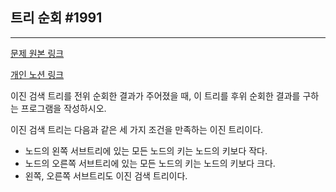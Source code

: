 ## 트리 순회  #1991
----
[문제 원본 링크](https://www.acmicpc.net/problem/5639)

[개인 노션 링크](https://leedongyeop.notion.site/5639-1774d3d4801144dca5a3214d2c03be8c)

이진 검색 트리를 전위 순회한 결과가 주어졌을 때, 이 트리를 후위 순회한 결과를 구하는 프로그램을 작성하시오.

이진 검색 트리는 다음과 같은 세 가지 조건을 만족하는 이진 트리이다.
- 노드의 왼쪽 서브트리에 있는 모든 노드의 키는 노드의 키보다 작다.
- 노드의 오른쪽 서브트리에 있는 모든 노드의 키는 노드의 키보다 크다.
- 왼쪽, 오른쪽 서브트리도 이진 검색 트리이다.